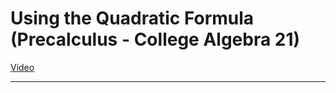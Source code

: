 # Using the Quadratic Formula (Precalculus - College Algebra 21)

[Video](https://www.youtube.com/watch?v=KIWXZVsdpbE)

---
